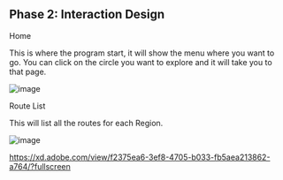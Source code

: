 ## Phase 2: Interaction Design
Home 

This is where the program start, it will show the menu where you want to go.
You can click on the circle you want to explore and it will take you to that page.

![image](https://user-images.githubusercontent.com/54680219/115495244-192b8a80-a21c-11eb-99f8-404b94aabd45.png?)

Route List

This will list all the routes for each Region.

![image](https://user-images.githubusercontent.com/54680219/115495827-55abb600-a21d-11eb-95ed-61e3ecb6396d.png?)




https://xd.adobe.com/view/f2375ea6-3ef8-4705-b033-fb5aea213862-a764/?fullscreen

